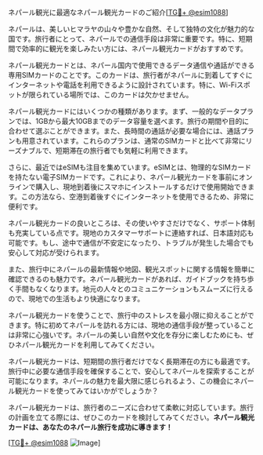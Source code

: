 ネパール観光に最適なネパール観光カードのご紹介[[TG💪+ @esim1088](https://t.me/s/esim1088)]

ネパールは、美しいヒマラヤの山々や豊かな自然、そして独特の文化が魅力的な国です。旅行者にとって、ネパールでの通信手段は非常に重要です。特に、短期間で効率的に観光を楽しみたい方には、ネパール観光カードがおすすめです。

ネパール観光カードとは、ネパール国内で使用できるデータ通信や通話ができる専用SIMカードのことです。このカードは、旅行者がネパールに到着してすぐにインターネットや電話を利用できるように設計されています。特に、Wi-Fiスポットが限られている場所では、このカードは欠かせません。

ネパール観光カードにはいくつかの種類があります。まず、一般的なデータプランでは、1GBから最大10GBまでのデータ容量を選べます。旅行の期間や目的に合わせて選ぶことができます。また、長時間の通話が必要な場合には、通話プランも用意されています。これらのプランは、通常のSIMカードと比べて非常にリーズナブルで、短期滞在の旅行者でも気軽に利用できます。

さらに、最近ではeSIMも注目を集めています。eSIMとは、物理的なSIMカードを持たない電子SIMカードです。これにより、ネパール観光カードを事前にオンラインで購入し、現地到着後にスマホにインストールするだけで使用開始できます。この方法なら、空港到着後すぐにインターネットを使用できるため、非常に便利です。

ネパール観光カードの良いところは、その使いやすさだけでなく、サポート体制も充実している点です。現地のカスタマーサポートに連絡すれば、日本語対応も可能です。もし、途中で通信が不安定になったり、トラブルが発生した場合でも安心して対応が受けられます。

また、旅行中にネパールの最新情報や地図、観光スポットに関する情報を簡単に確認できるのも魅力です。ネパール観光カードがあれば、ガイドブックを持ち歩く手間もなくなります。地元の人々とのコミュニケーションもスムーズに行えるので、現地での生活もより快適になります。

ネパール観光カードを使うことで、旅行中のストレスを最小限に抑えることができます。特に初めてネパールを訪れる方には、現地の通信手段が整っていることは非常に心強いです。ネパールの美しい自然や文化を存分に楽しむためにも、ぜひネパール観光カードを利用してみてください。

ネパール観光カードは、短期間の旅行者だけでなく長期滞在の方にも最適です。旅行中に必要な通信手段を確保することで、安心してネパールを探索することが可能になります。ネパールの魅力を最大限に感じられるよう、この機会にネパール観光カードを使ってみてはいかがでしょうか？

ネパール観光カードは、旅行者のニーズに合わせて柔軟に対応しています。旅行の計画を立てる際には、ぜひこのカードを検討してみてください。**ネパール観光カードは、あなたのネパール旅行を成功に導きます！**

[[TG💪+ @esim1088](https://t.me/s/esim1088) ![Image](https://i.postimg.cc/Y0z9fWf4/image.png)]